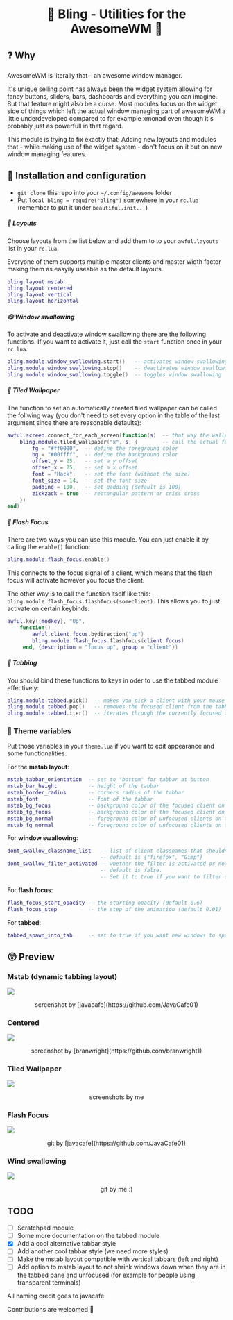 # <center> 🌟 Bling - Utilities for the AwesomeWM 🌟 </center>

## ❓ Why

AwesomeWM is literally that - an awesome window manager. 

It's unique selling point has always been the widget system allowing for fancy buttons, sliders, bars, dashboards and everything you can imagine. But that feature might also be a curse. Most modules focus on the widget side of things which left the actual window managing part of awesomeWM a little underdeveloped compared to for example xmonad even though it's probably just as powerfull in that regard. 

This module is trying to fix exactly that: Adding new layouts and modules that - while making use of the widget system - don't focus on it but on new window managing features.

## 🧭 Installation and configuration
- `git clone` this repo into your `~/.config/awesome` folder
- Put ``local bling = require("bling")`` somewhere in your ``rc.lua`` (remember to put it under ``beautiful.init...``)

##### 📎 Layouts

Choose layouts from the list below and add them to to your `awful.layouts` list in your `rc.lua`.

Everyone of them supports multiple master clients and master width factor making them as easyily useable as the default layouts.
```Lua
bling.layout.mstab
bling.layout.centered
bling.layout.vertical
bling.layout.horizontal
```

##### 😋 Window swallowing

To activate and deactivate window swallowing there are the following functions. If you want to activate it, just call the `start` function once in your `rc.lua`.
```lua
bling.module.window_swallowing.start()   -- activates window swallowing
bling.module.window_swallowing.stop()    -- deactivates window swallowing
bling.module.window_swallowing.toggle()  -- toggles window swallowing
```

##### 🏬 Tiled Wallpaper 

The function to set an automatically created tiled wallpaper can be called the follwing way (you don't need to set every option in the table of the last argument since there are reasonable defaults):
```lua
awful.screen.connect_for_each_screen(function(s)  -- that way the wallpaper is applied to every screen 
    bling.module.tiled_wallpaper("x", s, {        -- call the actual function ("x" is the string that will be tiled)
        fg = "#ff0000",  -- define the foreground color
        bg = "#00ffff",  -- define the background color
        offset_y = 25,   -- set a y offset
        offset_x = 25,   -- set a x offset
        font = "Hack",   -- set the font (without the size)
        font_size = 14,  -- set the font size
        padding = 100,   -- set padding (default is 100)
        zickzack = true  -- rectangular pattern or criss cross
    })
end)
```

##### 🔦 Flash Focus

There are two ways you can use this module. You can just enable it by calling the `enable()` function:
```lua
bling.module.flash_focus.enable()
```
This connects to the focus signal of a client, which means that the flash focus will activate however you focus the client.

The other way is to call the function itself like this: `bling.module.flash_focus.flashfocus(someclient)`. This allows you to just activate on certain keybinds:
```lua
awful.key({modkey}, "Up",
    function() 
        awful.client.focus.bydirection("up")
        bling.module.flash_focus.flashfocus(client.focus)
     end, {description = "focus up", group = "client"})
```

##### 📑 Tabbing

You should bind these functions to keys in oder to use the tabbed module effectively:
```lua
bling.module.tabbed.pick()  -- makes you pick a client with your mouse to add to the tabbing group
bling.module.tabbed.pop()   -- removes the focused client from the tabbing group
bling.module.tabbed.iter()  -- iterates through the currently focused tabbing group
```


### 🌈 Theme variables
Put those variables in your ``theme.lua`` if you want to edit appearance and some functionalities.

For the **mstab layout**:
```lua
mstab_tabbar_orientation  -- set to "bottom" for tabbar at button
mstab_bar_height          -- height of the tabbar
mstab_border_radius       -- corners radius of the tabbar
mstab_font                -- font of the tabbar
mstab_bg_focus            -- background color of the focused client on the tabbar
mstab_fg_focus            -- background color of the focused client on the tabbar
mstab_bg_normal           -- foreground color of unfocused clients on the tabbar
mstab_fg_normal           -- foreground color of unfocused clients on the tabbar
```

For **window swallowing**:
```lua
dont_swallow_classname_list   -- list of client classnames that shouldn't be swallowed
                              -- default is {"firefox", "Gimp"}
dont_swallow_filter_activated -- whether the filter is activated or not
                              -- default is false.
                              -- Set it to true if you want to filter clients that should be swallowed
```


For **flash focus**:
```lua
flash_focus_start_opacity -- the starting opacity (default 0.6)
flash_focus_step          -- the step of the animation (default 0.01)
```

For **tabbed**:
```lua
tabbed_spawn_into_tab     -- set to true if you want new windows to spawn into your focused tabbing

```

## 😲 Preview

### Mstab (dynamic tabbing layout)
![](https://media.discordapp.net/attachments/716379882363551804/769870675250249808/shot_1025032923.png)

<p align="center">screenshot by [javacafe](https://github.com/JavaCafe01)</p>

### Centered
![](https://media.discordapp.net/attachments/635625917623828520/768947400554446868/centered.png)

<p align="center">screenshot by [branwright](https://github.com/branwright1)</p>

### Tiled Wallpaper
![](https://media.discordapp.net/attachments/702548913999314964/773887721294135296/tiled-wallpapers.png?width=1920&height=1080)

<p align="center">screenshots by me</p>

### Flash Focus
![](https://imgur.com/5txYrlV.gif)

<p align="center">git by [javacafe](https://github.com/JavaCafe01)</p>

### Wind swallowing
![](https://media.discordapp.net/attachments/635625813143978012/769180910683684864/20-10-23-14-40-32.gif)

<p align="center">gif by me :)</p>

## TODO
- [ ] Scratchpad module
- [ ] Some more documentation on the tabbed module
- [x] Add a cool alternative tabbar style  
- [ ] Add another cool tabbar style (we need more styles)
- [ ] Make the mstab layout compatible with vertical tabbars (left and right)
- [ ] Add option to mstab layout to not shrink windows down when they are in the tabbed pane and unfocused (for example for people using transparent terminals)

All naming credit goes to javacafe.

Contributions are welcomed 💛
